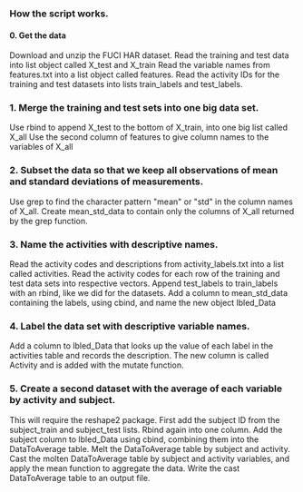 ### How the script works.

#### 0. Get the data
Download and unzip the FUCI HAR dataset.
Read the training and test data into list object called X_test and X_train
Read the variable names from features.txt into a list object called features.
Read the activity IDs for the training and test datasets into lists train_labels and test_labels.

### 1. Merge the training and test sets into one big data set.
Use rbind to append X_test to the bottom of X_train, into one big list called X_all
Use the second column of features to give column names to the variables of X_all

### 2. Subset the data so that we keep all observations of mean and standard deviations of measurements.
Use grep to find the character pattern "mean" or "std" in the column names of X_all.
Create mean_std_data to contain only the columns of X_all returned by the grep function.

### 3. Name the activities with descriptive names.
Read the activity codes and descriptions from activity_labels.txt into a list called activities.
Read the activity codes for each row of the training and test data sets into respective vectors.
Append test_labels to train_labels with an rbind, like we did for the datasets.
Add a column to mean_std_data containing the labels, using cbind, and name the new object lbled_Data

### 4. Label the data set with descriptive variable names.
Add a column to lbled_Data that looks up the value of each label in the activities table and records the description. The new column is called Activity and is added with the mutate function.

### 5. Create a second dataset with the average of each variable by activity and subject.
This will require the reshape2 package.
First add the subject ID from the subject_train and subject_test lists. Rbind again into one column.
Add the subject column to lbled_Data using cbind, combining them into the DataToAverage table.
Melt the DataToAverage table by subject and activity.
Cast the molten DataToAverage table by subject and activity variables, and apply the mean function to aggregate the data.
Write the cast DataToAverage table to an output file.
